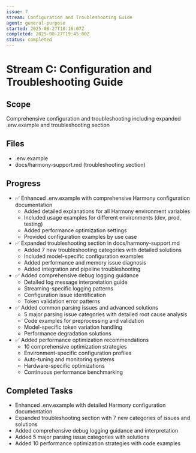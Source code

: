 ```yaml
---
issue: 7
stream: Configuration and Troubleshooting Guide
agent: general-purpose
started: 2025-08-27T18:16:07Z
completed: 2025-08-27T19:45:00Z
status: completed
---
```


# Stream C: Configuration and Troubleshooting Guide

## Scope
Comprehensive configuration and troubleshooting including expanded .env.example and troubleshooting section

## Files
- .env.example
- docs/harmony-support.md (troubleshooting section)

## Progress
- ✅ Enhanced .env.example with comprehensive Harmony configuration documentation
  - Added detailed explanations for all Harmony environment variables
  - Included usage examples for different environments (dev, prod, testing)
  - Added performance optimization settings
  - Provided configuration examples by use case
- ✅ Expanded troubleshooting section in docs/harmony-support.md
  - Added 7 new troubleshooting categories with detailed solutions
  - Included model-specific configuration examples
  - Added performance and memory issue diagnosis
  - Added integration and pipeline troubleshooting
- ✅ Added comprehensive debug logging guidance
  - Detailed log message interpretation guide
  - Streaming-specific logging patterns
  - Configuration issue identification
  - Token validation error patterns
- ✅ Added common parsing issues and advanced solutions
  - 5 major parsing issue categories with detailed root cause analysis
  - Code examples for preprocessing and validation
  - Model-specific token variation handling
  - Performance degradation solutions
- ✅ Added performance optimization recommendations
  - 10 comprehensive optimization strategies
  - Environment-specific configuration profiles
  - Auto-tuning and monitoring systems
  - Hardware-specific optimizations
  - Continuous performance benchmarking

## Completed Tasks
- Enhanced .env.example with detailed Harmony configuration documentation
- Expanded troubleshooting section with 7 new categories of issues and solutions
- Added comprehensive debug logging guidance and interpretation
- Added 5 major parsing issue categories with solutions
- Added 10 performance optimization strategies with code examples